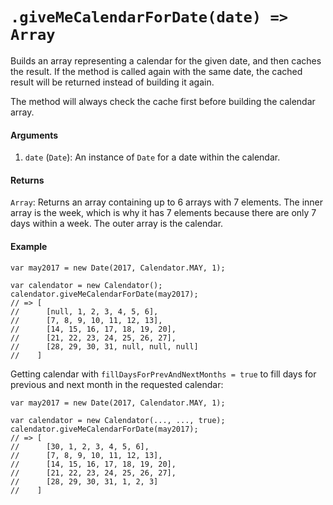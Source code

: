 # `.giveMeCalendarForDate(date) => Array`

Builds an array representing a calendar for the given date, and then caches
the result. If the method is called again with the same date, the cached result
will be returned instead of building it again.

The method will always check the cache first before building the calendar array.

#### Arguments

1. `date` (`Date`): An instance of `Date` for a date within the calendar.

#### Returns

`Array`: Returns an array containing up to 6 arrays with 7 elements. The inner
array is the week, which is why it has 7 elements because there are only 7 days
within a week. The outer array is the calendar.

#### Example

```
var may2017 = new Date(2017, Calendator.MAY, 1);

var calendator = new Calendator();
calendator.giveMeCalendarForDate(may2017);
// => [
//      [null, 1, 2, 3, 4, 5, 6],
//      [7, 8, 9, 10, 11, 12, 13],
//      [14, 15, 16, 17, 18, 19, 20],
//      [21, 22, 23, 24, 25, 26, 27],
//      [28, 29, 30, 31, null, null, null]
//    ]
```

Getting calendar with `fillDaysForPrevAndNextMonths = true` to fill days for
previous and next month in the requested calendar:

```
var may2017 = new Date(2017, Calendator.MAY, 1);

var calendator = new Calendator(..., ..., true);
calendator.giveMeCalendarForDate(may2017);
// => [
//      [30, 1, 2, 3, 4, 5, 6],
//      [7, 8, 9, 10, 11, 12, 13],
//      [14, 15, 16, 17, 18, 19, 20],
//      [21, 22, 23, 24, 25, 26, 27],
//      [28, 29, 30, 31, 1, 2, 3]
//    ]
```
